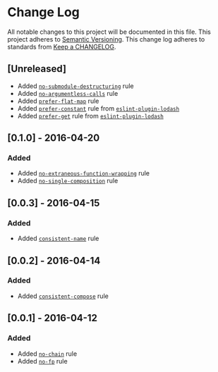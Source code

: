# Change Log
All notable changes to this project will be documented in this file.
This project adheres to [Semantic Versioning](http://semver.org/).
This change log adheres to standards from [Keep a CHANGELOG](http://keepachangelog.com).

## [Unreleased]
- Added [`no-submodule-destructuring`] rule
- Added [`no-argumentless-calls`] rule
- Added [`prefer-flat-map`] rule
- Added [`prefer-constant`] rule from [`eslint-plugin-lodash`]
- Added [`prefer-get`] rule from [`eslint-plugin-lodash`]

## [0.1.0] - 2016-04-20
### Added
- Added [`no-extraneous-function-wrapping`] rule
- Added [`no-single-composition`] rule

## [0.0.3] - 2016-04-15
### Added
- Added [`consistent-name`] rule

## [0.0.2] - 2016-04-14
### Added
- Added [`consistent-compose`] rule

## [0.0.1] - 2016-04-12
### Added
- Added [`no-chain`] rule
- Added [`no-fp`] rule

[`consistent-compose`]: ./docs/rules/consistent-compose.md
[`consistent-name`]: ./docs/rules/consistent-name.md
[`no-chain`]: ./docs/rules/no-chain.md
[`no-extraneous-function-wrapping`]: ./docs/rules/no-extraneous-function-wrapping.md
[`no-fp`]: ./docs/rules/no-fp.md
[`no-single-composition`]: ./docs/rules/no-single-composition.md
[`prefer-constant`]: ./docs/rules/prefer-constant.md
[`prefer-get`]: ./docs/rules/prefer-get.md
[`prefer-flat-map`]: ./docs/rules/prefer-flat-map.md
[`no-argumentless-calls`]: ./docs/rules/no-argumentless-calls.md
[`no-submodule-destructuring`]: ./docs/rules/no-submodule-destructuring.md

[`eslint-plugin-lodash`]: https://github.com/wix/eslint-plugin-lodash

[@jfmengels]: https://github.com/jfmengels
